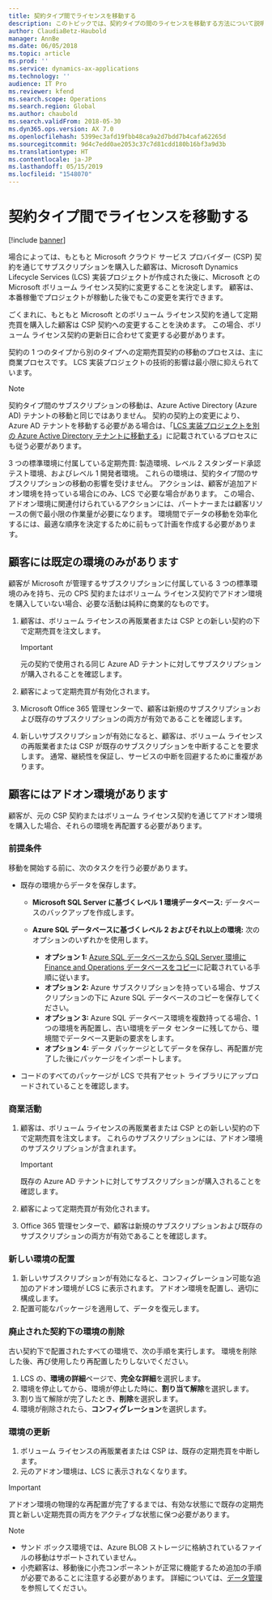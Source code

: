 ```yaml
---
title: 契約タイプ間でライセンスを移動する
description: このトピックでは、契約タイプの間のライセンスを移動する方法について説明します。
author: ClaudiaBetz-Haubold
manager: AnnBe
ms.date: 06/05/2018
ms.topic: article
ms.prod: ''
ms.service: dynamics-ax-applications
ms.technology: ''
audience: IT Pro
ms.reviewer: kfend
ms.search.scope: Operations
ms.search.region: Global
ms.author: chaubold
ms.search.validFrom: 2018-05-30
ms.dyn365.ops.version: AX 7.0
ms.openlocfilehash: 5399ec3afd19fbb48ca9a2d7bdd7b4cafa62265d
ms.sourcegitcommit: 9d4c7edd0ae2053c37c7d81cdd180b16bf3a9d3b
ms.translationtype: HT
ms.contentlocale: ja-JP
ms.lasthandoff: 05/15/2019
ms.locfileid: "1548070"
---
```

# <a name="move-licenses-between-agreement-types"></a>契約タイプ間でライセンスを移動する

[!include [banner](../includes/banner.md)]

場合によっては、もともと Microsoft クラウド サービス プロバイダー (CSP) 契約を通じてサブスクリプションを購入した顧客は、Microsoft Dynamics Lifecycle Services (LCS) 実装プロジェクトが作成された後に、Microsoft との Microsoft ボリューム ライセンス契約に変更することを決定します。 顧客は、本番稼働でプロジェクトが稼動した後でもこの変更を実行できます。

ごくまれに、もともと Microsoft とのボリューム ライセンス契約を通して定期売買を購入した顧客は CSP 契約への変更することを決めます。 この場合、ボリューム ライセンス契約の更新日に合わせて変更する必要があります。

契約の 1 つのタイプから別のタイプへの定期売買契約の移動のプロセスは、主に商業プロセスです。 LCS 実装プロジェクトの技術的影響は最小限に抑えられています。

> [!NOTE]
> 契約タイプ間のサブスクリプションの移動は、Azure Active Directory (Azure AD) テナントの移動と同じではありません。 契約の契約上の変更により、Azure AD テナントを移動する必要がある場合は、「[LCS 実装プロジェクトを別の Azure Active Directory テナントに移動する](move-lcs-implementation-project-tenant.md)」に記載されているプロセスにも従う必要があります。

3 つの標準環境に付属している定期売買: 製造環境、レベル 2 スタンダード承認テスト環境、およびレベル 1 開発者環境。 これらの環境は、契約タイプ間のサブスクリプションの移動の影響を受けません。 アクションは、顧客が追加アドオン環境を持っている場合にのみ、LCS で必要な場合があります。 この場合、アドオン環境に関連付けられているアクションには、パートナーまたは顧客リソースの側で最小限の作業量が必要になります。 環境間でデータの移動を効率化するには、最適な順序を決定するために前もって計画を作成する必要があります。

## <a name="the-customer-has-only-default-environments"></a>顧客には既定の環境のみがあります

顧客が Microsoft が管理するサブスクリプションに付属している 3 つの標準環境のみを持ち、元の CPS 契約またはボリューム ライセンス契約でアドオン環境を購入していない場合、必要な活動は純粋に商業的なものです。

1. 顧客は、ボリューム ライセンスの再販業者または CSP との新しい契約の下で定期売買を注文します。

    > [!IMPORTANT]
    > 元の契約で使用される同じ Azure AD テナントに対してサブスクリプションが購入されることを確認します。

2. 顧客によって定期売買が有効化されます。
3. Microsoft Office 365 管理センターで、顧客は新規のサブスクリプションおよび既存のサブスクリプションの両方が有効であることを確認します。
4. 新しいサブスクリプションが有効になると、顧客は、ボリューム ライセンスの再販業者または CSP が既存のサブスクリプションを中断することを要求します。 通常、継続性を保証し、サービスの中断を回避するために重複があります。

## <a name="the-customer-has-add-on-environments"></a>顧客にはアドオン環境があります

顧客が、元の CSP 契約またはボリューム ライセンス契約を通じてアドオン環境を購入した場合、それらの環境を再配置する必要があります。

### <a name="prerequisites"></a>前提条件

移動を開始する前に、次のタスクを行う必要があります。

- 既存の環境からデータを保存します。

    - **Microsoft SQL Server に基づくレベル 1 環境データベース:** データベースのバックアップを作成します。
    - **Azure SQL データベースに基づくレベル 2 およびそれ以上の環境:** 次のオプションのいずれかを使用します。

        - **オプション 1:** [Azure SQL データベースから SQL Server 環境に Finance and Operations データベースをコピー](../../dev-itpro/database/copy-database-from-azure-sql-to-sql-server.md)に記載されている手順に従います。
        - **オプション 2:** Azure サブスクリプションを持っている場合、サブスクリプションの下に Azure SQL データベースのコピーを保存してください。
        - **オプション 3:** Azure SQL データベース環境を複数持ってる場合、1 つの環境を再配置し、古い環境をデータ センターに残してから、環境間でデータベース更新の要求をします。
        - **オプション 4:** データ パッケージとしてデータを保存し、再配置が完了した後にパッケージをインポートします。

- コードのすべてのパッケージが LCS で共有アセット ライブラリにアップロードされていることを確認します。

### <a name="commercial-activities"></a>商業活動

1. 顧客は、ボリューム ライセンスの再販業者または CSP との新しい契約の下で定期売買を注文します。 これらのサブスクリプションには、アドオン環境のサブスクリプションが含まれます。

    > [!IMPORTANT]
    > 既存の Azure AD テナントに対してサブスクリプションが購入されることを確認します。

2. 顧客によって定期売買が有効化されます。
3. Office 365 管理センターで、顧客は新規のサブスクリプションおよび既存のサブスクリプションの両方が有効であることを確認します。

### <a name="deploy-new-environments"></a>新しい環境の配置

1. 新しいサブスクリプションが有効になると、コンフィグレーション可能な追加のアドオン環境が LCS に表示されます。 アドオン環境を配置し、適切に構成します。
2. 配置可能なパッケージを適用して、データを復元します。

### <a name="delete-environments-under-the-obsolete-agreement"></a>廃止された契約下の環境の削除

古い契約下で配置されたすべての環境で、次の手順を実行します。 環境を削除した後、再び使用したり再配置したりしないでください。

1. LCS の、**環境の詳細**ページで、**完全な詳細**を選択します。
2. 環境を停止してから、環境が停止した時に、**割り当て解除**を選択します。
3. 割り当て解除が完了したとき、**削除**を選択します。
4. 環境が削除されたら、**コンフィグレーション**を選択します。

### <a name="update-environments"></a>環境の更新

1. ボリューム ライセンスの再販業者または CSP は、既存の定期売買を中断します。
2. 元のアドオン環境は、LCS に表示されなくなります。

> [!IMPORTANT]
> アドオン環境の物理的な再配置が完了するまでは、有効な状態にで既存の定期売買と新しい定期売買の両方をアクティブな状態に保つ必要があります。

> [!NOTE]
> - サンド ボックス環境では、Azure BLOB ストレージに格納されているファイルの移動はサポートされていません。
> - 小売顧客は、移動後に小売コンポーネントが正常に機能するため追加の手順が必要であることに注意する必要があります。 詳細については、[データ管理](../../dev-itpro/data-entities/data-entities-data-packages.md)を参照してください。
